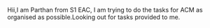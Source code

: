 Hii,I am Parthan from S1 EAC,
I am trying to do the tasks for ACM as organised as possible.Looking out for tasks provided to me. 
